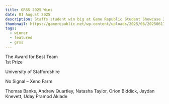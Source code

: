 ```yaml
---
title: GRSS 2025 Wins
date: 01 August 2025
description: Staffs student win big at Game Republic Student Showcase 2025
thumbnail: https://gamerepublic.net/wp-content/uploads/2025/06/20250617_192424-scaled-e1750196697322-1024x484.jpg
tags:
  - winner
  - featured
  - grss
---
```

The Award for Best Team\
1st Prize



University of Staffordshire

No Signal – Xeno Farm

Thomas Banks, Andrew Quartley, Natasha Taylor, Orion Biddick, Jaydan Knevett, Uday Pramod Aklade
